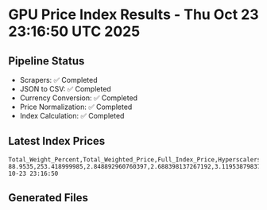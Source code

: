 # GPU Price Index Results - Thu Oct 23 23:16:50 UTC 2025

## Pipeline Status
- Scrapers: ✅ Completed
- JSON to CSV: ✅ Completed
- Currency Conversion: ✅ Completed
- Price Normalization: ✅ Completed
- Index Calculation: ✅ Completed

## Latest Index Prices
```
Total_Weight_Percent,Total_Weighted_Price,Full_Index_Price,Hyperscalers_Only_Price,Non_Hyperscalers_Only_Price,Hyperscaler_Weight,Non_Hyperscaler_Weight,Calculation_Date
88.9535,253.418999985,2.848892960760397,2.688398137267192,3.1195387983752862,55.84,33.113499999999995,2025-10-23 23:16:50
```

## Generated Files
```
```
